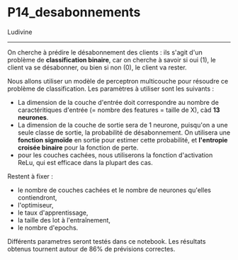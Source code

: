 # P14_desabonnements

Ludivine

<hr>



On cherche à prédire le désabonnement des clients : ils s'agit d'un problème de
__classification binaire__, car on cherche à savoir si oui (1), le client va se désabonner, ou bien si non (0), le client va rester.</p>

Nous allons utiliser un modèle de perceptron multicouche pour résoudre ce problème de classification. Les paramètres à utiliser sont les suivants :

- La dimension de la couche d'entrée doit correspondre au nombre de caractéritiques d'entrée (= nombre des features = taille de X), càd __13 neurones__.
- La dimension de la couche de sortie sera de 1 neurone, puisqu'on a une seule classe de sortie, la probabilité de désabonnement. On utilisera une __fonction sigmoïde__ en sortie pour estimer cette probabilité, et __l'entropie croisée binaire__ pour la fonction de perte.
- pour les couches cachées, nous utiliserons la fonction d'activation ReLu, qui est efficace dans la plupart des cas.

Restent à fixer :

- le nombre de couches cachées et le nombre de neurones qu'elles contiendront,
- l'optimiseur,
- le taux d'apprentissage,
- la taille des lot à l'entraînement,
- le nombre d'epochs.

Différents parametres seront testés dans ce notebook. Les résultats obtenus tournent autour de 86% de prévisions correctes.
